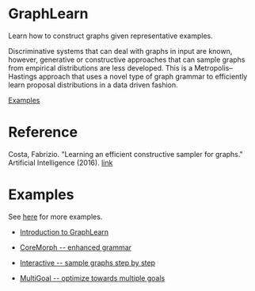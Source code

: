 # GraphLearn
Learn how to construct graphs given representative examples.

Discriminative systems that can deal with graphs in input are known, however, generative or constructive approaches that can sample graphs from empirical distributions are less developed. This is a Metropolis–Hastings approach that uses a novel type of graph grammar to efficiently learn proposal distributions in a data driven fashion. 

[Examples](https://github.com/fabriziocosta/GraphLearn_examples)

# Reference
Costa, Fabrizio. "Learning an efficient constructive sampler for graphs." Artificial Intelligence (2016). [link](http://www.sciencedirect.com/science/article/pii/S0004370216000138)


# Examples
See [here](https://github.com/fabriziocosta/GraphLearn_examples) for more examples.

* [Introduction to GraphLearn](https://github.com/fabriziocosta/GraphLearn_examples/blob/master/Introduction.ipynb)

* [CoreMorph -- enhanced grammar](https://github.com/fabriziocosta/GraphLearn_examples/blob/master/Abstract/coremorph.ipynb)

* [Interactive -- sample graphs step by step](https://github.com/fabriziocosta/GraphLearn_examples/blob/master/simple_toys/interactive_creation.ipynb)

* [MultiGoal -- optimize towards multiple goals](https://github.com/fabriziocosta/GraphLearn_examples/blob/master/SamplerCombiner.ipynb)



